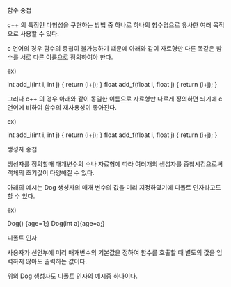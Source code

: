 함수 중첩

c++ 의 특징인 다형성을 구현하는 방법 중 하나로 하나의 함수명으로 유사한 여러 목적으로 사용할 수 있다.

c 언어의 경우 함수의 중첩이 불가능하기 떄문에 아래와 같이 자료형만 다른 똑같은 함수를 서로 다른 이름으로 정의하여야 한다.

ex)

int add_i(int i, int j)
{
return (i+j);
}
float add_f(float i, float j)
{
return (i+j);
}

그러나 c++ 의 경우 아래와 같이 동일한 이름으로 자료형만 다르게 정의하면 되기에 c언어에 비하여 함수의 재사용성이 좋아진다.

ex)

int add_i(int i, int j)
{
return (i+j);
}
float add_f(float i, float j)
{
return (i+j);
}


생성자 중첩


생성자를 정의할때 매개변수의 수나 자료형에 따라 여러개의 생성자를 중첩시킴으로써 객체의 초기값이 다양해질 수 있다.

아래의 예시는 Dog 생성자의 매개 변수의 값을 미리 지정하였기에 디폴트 인자라고도 할 수 있다.

ex)

Dog() {age=1;}
Dog(int a){age=a;} 


디폴트 인자


사용자가 선언부에 미리 매개변수의 기본값을 정하여 함수를 호출할 때 별도의 값을 입력하지 않아도 출력하는 값이다.

위의 Dog 생성자도 디폴트 인자의 예시중 하나이다.

















